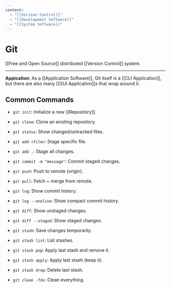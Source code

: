 ```yaml
---
context:
  - "[[Version Control]]"
  - "[[Development Software]]"
  - "[[System Software]]"
---
```


# Git

[[Free and Open Source]] distributed [[Version Control]] system.

---

**Appication**: As a [[Application Software]], Git itself is a [[CLI Application]], but there are also many [[GUI Application]]s that wrap around it.

## Common Commands

- `git init`: Initialize a new [[Repository]].
- `git clone`: Clone an existing repository.

- `git status`: Show changed/untracked files.
- `git add <file>`: Stage specific file.
- `git add .`: Stage all changes.
- `git commit -m "message"`: Commit staged changes.
- `git push`: Push to remote (origin).
- `git pull`: Fetch + merge from remote.

- `git log`: Show commit history.
- `git log --oneline`: Show compact commit history.
- `git diff`: Show unstaged changes.
- `git diff --staged`: Show staged changes.

- `git stash`: Save changes temporarily.
- `git stash list`: List stashes.
- `git stash pop`: Apply last stash and remove it.
- `git stash apply`: Apply last stash (keep it).
- `git stash drop`: Delete last stash.

- `git clean -fdx`: Clean everything.
